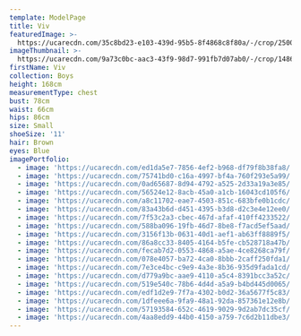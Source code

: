 ```yaml
---
template: ModelPage
title: Viv
featuredImage: >-
  https://ucarecdn.com/35c8bd23-e103-439d-95b5-8f4868c8f80a/-/crop/2500x1398/0,27/-/preview/
imageThumbnail: >-
  https://ucarecdn.com/9a73c0bc-aac3-43f9-98d7-991fb7d07ab0/-/crop/1486x1365/321,0/-/preview/
firstName: Viv
collection: Boys
height: 168cm
measurementType: chest
bust: 78cm
waist: 66cm
hips: 86cm
size: Small
shoeSize: '11'
hair: Brown
eyes: Blue
imagePortfolio:
  - image: 'https://ucarecdn.com/ed1da5e7-7856-4ef2-b968-df79f8b38fa8/'
  - image: 'https://ucarecdn.com/75741bd0-c16a-4997-bf4a-760f293e5a99/'
  - image: 'https://ucarecdn.com/0ad65687-8d94-4792-a525-2d33a19a3e85/'
  - image: 'https://ucarecdn.com/56524e12-8acb-45a0-a1cb-16043cd105f6/'
  - image: 'https://ucarecdn.com/a8c11702-eae7-4503-851c-683bfe0b1cdc/'
  - image: 'https://ucarecdn.com/83a43b6d-d451-4395-b3d8-d2c3e4e12ee0/'
  - image: 'https://ucarecdn.com/7f53c2a3-cbec-467d-afaf-410ff4233522/'
  - image: 'https://ucarecdn.com/588ba096-19fb-46d7-8be8-f7acd5ef5aad/'
  - image: 'https://ucarecdn.com/3156f13b-0631-40d1-aef1-ab63ff8889f5/'
  - image: 'https://ucarecdn.com/86a8cc33-8405-4164-b5fe-cb528718a47b/'
  - image: 'https://ucarecdn.com/fecab7d2-0553-4868-a5ae-4ce8268ca79f/'
  - image: 'https://ucarecdn.com/078e4057-ba72-4ca0-8bbb-2caff250fda1/'
  - image: 'https://ucarecdn.com/7e3ce4bc-c9e9-4a3e-8b36-935d9fada1cd/'
  - image: 'https://ucarecdn.com/d779a9bc-aae9-4110-a5c4-8391bcc3a52c/'
  - image: 'https://ucarecdn.com/519e540c-78b6-4d4d-a5a9-b4bd445d0065/'
  - image: 'https://ucarecdn.com/edf1d2e9-7f7a-4302-b0d2-36a5677f5c83/'
  - image: 'https://ucarecdn.com/1dfeee6a-9fa9-48a1-92da-857361e12e8b/'
  - image: 'https://ucarecdn.com/57193584-652c-4619-9029-9d2ab7dc35cf/'
  - image: 'https://ucarecdn.com/4aa8edd9-44b0-4150-a759-7c6d2b11dbe3/'
---
```


